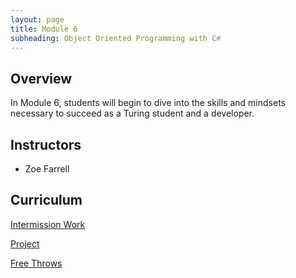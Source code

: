 ```yaml
---
layout: page
title: Module 6
subheading: Object Oriented Programming with C#
---
```


## Overview

In Module 6, students will begin to dive into the skills and mindsets necessary to succeed as a Turing student and a developer.

## Instructors

* Zoe Farrell

## Curriculum

[Intermission Work](./intermission/)  
  
[Project](./project) 
  
[Free Throws](./freethrows)




